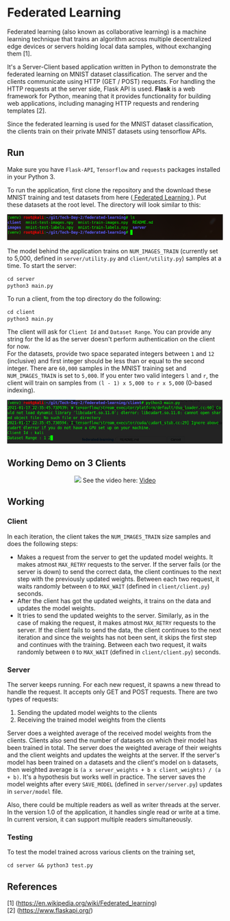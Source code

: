 # Federated Learning
Federated learning (also known as collaborative learning) is a machine learning technique that trains an algorithm across multiple decentralized edge devices or servers holding local data samples, without exchanging them [1].

It's a Server-Client based application written in Python to demonstrate the federated learning on MNIST dataset classification. The server and the clients
communicate using HTTP (GET / POST) requests. For handling the HTTP requests at the server side, Flask API is used. <b> Flask </b> is a web framework for Python, meaning that it provides functionality for building web applications, including managing HTTP requests and rendering templates [2]. 

Since the federated learning is used for the MNIST dataset classification, the clients train on their private MNIST datasets using tensorflow APIs.

## Run
Make sure you have `Flask-API`, `Tensorflow` and `requests` packages installed in your Python 3.

To run the application, first clone the repository and the download these MNIST training and test datasets from here (<a href="https://drive.google.com/drive/folders/12ri3Qo6XYj8eyaeRPp6rscnsfsZ7JwFi?usp=sharing"> Federated Learning </a>). Put these datasets at the root level. The directory will look similar to this:

<p align="center">
  <img src="https://github.com/iamrakesh28/federated-learning/blob/master/images/fed-learn-dir.png">
  </br>
</p>

The model behind the application trains on `NUM_IMAGES_TRAIN` (currently set to 5,000, defined in `server/utility.py` and `client/utility.py`) samples at a time.
To start the server:
```
cd server
python3 main.py
```

To run a client, from the top directory do the following:
```
cd client
python3 main.py
```
The client will ask for `Client Id` and `Dataset Range`. You can provide any string for the Id as the server doesn't perform authentication on the client for now. </br>
For the datasets, provide two space separated integers between `1` and `12` (inclusive) and first integer should be less than or equal to the second integer. There are `60,000` samples in the MNIST training set and `NUM_IMAGES_TRAIN` is set to `5,000`. If you enter two valid integers `l` and `r`, the client will train on samples from `(l - 1) x 5,000 to r x 5,000` (0-based indexing).

<p align="center">
  <img src="https://github.com/iamrakesh28/federated-learning/blob/master/images/fed-learn-client.png">
  </br>
</p>

## Working Demo on 3 Clients
<p align="center">
  <img src="https://github.com/iamrakesh28/federated-learning/blob/master/images/federated-v1.gif">
  See the video here: <a href=https://drive.google.com/file/d/12NgnlLGUwOsIooBpNUwluTVKVH2QfhA6/view?usp=sharing> Video </a>
  </br>
</p>

## Working
### Client
In each iteration, the client takes the `NUM_IMAGES_TRAIN` size samples and does the following steps:
* Makes a request from the server to get the updated model weights. It makes atmost `MAX_RETRY` requests to the server. If the server fails (or the server is down) to send the correct data, the client continues to the next step with the previously updated weights. Between each two request, it waits randomly between `0` to `MAX_WAIT` (defined in `client/client.py`) seconds.
* After the client has got the updated weights, it trains on the data and updates the model weights.
* It tries to send the updated weights to the server. Similarly, as in the case of making the request, it makes atmost `MAX_RETRY` requests to the server. If the client fails to send the data, the client continues to the next iteration and since the weights has not been sent, it skips the first step and continues with the training. Between each two request, it waits randomly between `0` to `MAX_WAIT` (defined in `client/client.py`) seconds.

### Server
The server keeps running. For each new request, it spawns a new thread to handle the request. It accepts only GET and POST requests. There are two types of requests:
1. Sending the updated model weights to the clients
2. Receiving the trained model weights from the clients

Server does a weighted average of the received model weights from the clients. Clients also send the number of datasets on which their model has been trained in total. The server does the weighted average of their weights and the client weights and updates the weights at the server. If the server's model has been trained on `a` datasets and the client's model on `b` datasets, then weighted average is `(a x server_weights + b x client_weights) / (a + b)`. It's a hypothesis but works well in practice. The server saves the model weights after every `SAVE_MODEL` (defined in `server/server.py`) updates in `server/model` file.

Also, there could be multiple readers as well as writer threads at the server. In the version 1.0 of the application, it handles single read or write at a time. In current version, it can support multiple readers simultaneously. 

### Testing
To test the model trained across various clients on the training set,
```
cd server && python3 test.py
```

## References
[1] (https://en.wikipedia.org/wiki/Federated_learning) </br>
[2] (https://www.flaskapi.org/)
